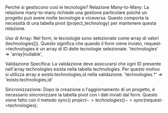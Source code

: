 Perché si gestiscono così le tecnologie?
Relazione Many-to-Many: La relazione many-to-many richiede una gestione particolare poiché un progetto può avere molte tecnologie e viceversa. Questo comporta la necessità di una tabella pivot (project_technology) per mantenere questa relazione.

Uso di Array: Nel form, le tecnologie sono selezionate come array di valori (technologies[]). Questo significa che quando il form viene inviato, request->technologies è un array di ID delle tecnologie selezionate.
             'technologies' => 'array|nullable',
           
Validazione Specifica: La validazione deve assicurarsi che ogni ID presente nell'array technologies esista nella tabella technologies. Per questo motivo si utilizza array e exists:technologies,id nella validazione. 
'technologies.*' => 'exists:technologies,id'

Sincronizzazione: Dopo la creazione o l'aggiornamento di un progetto, è necessario sincronizzare la tabella pivot con i dati inviati dal form. Questo viene fatto con il metodo sync()
        $project->technologies()->sync($request->technologies);